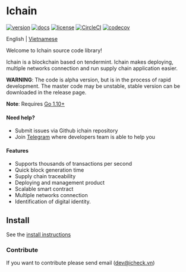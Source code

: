 <h1>Ichain </h1>

[![version](https://img.shields.io/github/tag/icheckteam/ichain.svg)](https://github.com/icheckteam/ichain/releases/latest)
[![docs](https://readthedocs.org/projects/ichain/badge/?version=latest)](https://ichain.readthedocs.io/en/latest/?badge=latest)
[![license](https://img.shields.io/github/license/icheckteam/ichain.svg)](https://github.com/icheckteam/ichain/blob/master/LICENSE)
[![CircleCI](https://circleci.com/gh/icheckteam/ichain/tree/master.svg?style=shield)](https://circleci.com/gh/icheckteam/ichain/tree/master)
[![codecov](https://codecov.io/gh/icheckteam/ichain/branch/master/graph/badge.svg)](https://codecov.io/gh/icheckteam/ichain)


English | [Vietnamese](README_VN.md)

Welcome to Ichain source code library!

Ichain is a blockchain based on tendermint. Ichain makes deploying, multiple networks connection and run supply chain application easier.

**WARNING**: The code is alpha version, but is in the process of rapid development. The master code may be unstable, stable version can be downloaded in the release page.

**Note**: Requires [Go 1.10+](https://golang.org/dl/)

#### Need help?
- Submit issues via Github ichain repository
- Join [Telegram](https://t.me/ichainproject) where developers team is able to help you 

#### Features
- Supports thousands of transactions per second
- Quick block generation time
- Supply chain traceability
- Deploying and management product
- Scalable smart contract 
- Multiple networks connection
- Identification of digital identity.

## Install

See the [install instructions](/docs/install.md)

### Contribute

If you want to contribute please send email  (dev@icheck.vn)
